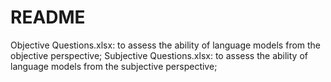 # README
Objective Questions.xlsx: to assess the ability of language models from the objective perspective;
Subjective Questions.xlsx: to assess the ability of language models from the subjective perspective;
﻿
